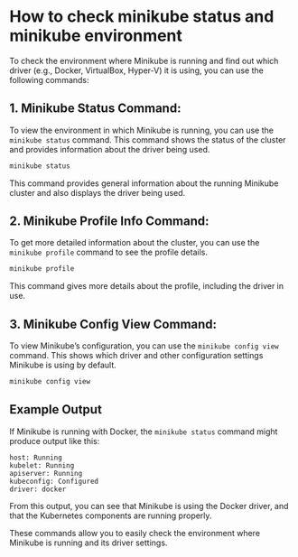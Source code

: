 # How to check minikube status and minikube environment

To check the environment where Minikube is running and find out which driver (e.g., Docker, VirtualBox, Hyper-V) it is using, you can use the following commands:

## 1. **Minikube Status Command:**

To view the environment in which Minikube is running, you can use the `minikube status` command. This command shows the status of the cluster and provides information about the driver being used.

```bash
minikube status
```

This command provides general information about the running Minikube cluster and also displays the driver being used.

## 2. **Minikube Profile Info Command:**

To get more detailed information about the cluster, you can use the `minikube profile` command to see the profile details.

```bash
minikube profile
```

This command gives more details about the profile, including the driver in use.

## 3. **Minikube Config View Command:**

To view Minikube’s configuration, you can use the `minikube config view` command. This shows which driver and other configuration settings Minikube is using by default.

```bash
minikube config view
```

## Example Output

If Minikube is running with Docker, the `minikube status` command might produce output like this:

```
host: Running
kubelet: Running
apiserver: Running
kubeconfig: Configured
driver: docker
```

From this output, you can see that Minikube is using the Docker driver, and that the Kubernetes components are running properly.

These commands allow you to easily check the environment where Minikube is running and its driver settings.
